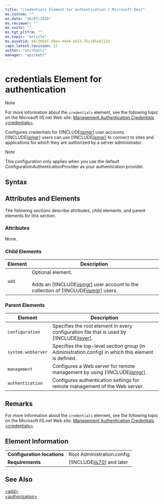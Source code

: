 ```yaml
---
title: "credentials Element for authentication | Microsoft Docs"
ms.custom: ""
ms.date: "10/07/2016"
ms.reviewer: ""
ms.suite: ""
ms.tgt_pltfrm: ""
ms.topic: "article"
ms.assetid: 94c5604f-d9ee-44e0-a613-75c105e62132
caps.latest.revision: 12
author: "shirhatti"
manager: "wpickett"
---
```

# credentials Element for authentication
> [!NOTE]
>  For more information about the `credentials` element, see the following topic on the Microsoft IIS.net Web site: [Management Authentication Credentials \<credentials>](http://www.iis.net/ConfigReference/system.webServer/management/authentication/credentials).  
  
 Configures credentials for [!INCLUDE[iismgr](../../reference/admin/includes/iismgr-md.md)] user accounts. [!INCLUDE[iismgr](../../reference/admin/includes/iismgr-md.md)] users can use [!INCLUDE[iismgr](../../reference/admin/includes/iismgr-md.md)] to connect to sites and applications for which they are authorized by a server administrator.  
  
> [!NOTE]
>  This configuration only applies when you use the default ConfigurationAuthenticationProvider as your authentication provider.  
  
## Syntax  
  
## Attributes and Elements  
 The following sections describe attributes, child elements, and parent elements for this section.  
  
### Attributes  
 None.  
  
### Child Elements  
  
|Element|Description|  
|-------------|-----------------|  
|`add`|Optional element.<br /><br /> Adds an [!INCLUDE[iismgr](../../reference/admin/includes/iismgr-md.md)] user account to the collection of [!INCLUDE[iismgr](../../reference/admin/includes/iismgr-md.md)] users.|  
  
### Parent Elements  
  
|Element|Description|  
|-------------|-----------------|  
|`configuration`|Specifies the root element in every configuration file that is used by [!INCLUDE[iisver](../../reference/admin/includes/iisver-md.md)].|  
|`system.webServer`|Specifies the top-level section group (in Administration.config) in which this element is defined.|  
|`management`|Configures a Web server for remote management by using [!INCLUDE[iismgr](../../reference/admin/includes/iismgr-md.md)].|  
|`authentication`|Configures authentication settings for remote management of the Web server.|  
  
## Remarks  
 For more information about the `credentials` element, see the following topic on the Microsoft IIS.net Web site: [Management Authentication Credentials \<credentials>](http://www.iis.net/ConfigReference/system.webServer/management/authentication/credentials).  
  
## Element Information  
  
|||  
|-|-|  
|**Configuration locations**|Root Administration.config|  
|**Requirements**|[!INCLUDE[iis70](../../reference/admin/includes/iis70-md.md)] and later|  
  
## See Also  
 [\<add>](../../reference/admin/add-element-for-credentials-for-authentication.md)   
 [\<authorization>](../../reference/admin/authorization-element-for-management.md)